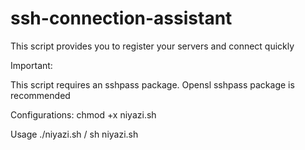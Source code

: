 # ssh-connection-assistant
This script provides you to register your servers and connect quickly

Important:

This script requires an sshpass package. Opensl sshpass package is recommended

Configurations: 
chmod +x niyazi.sh


Usage
./niyazi.sh / sh niyazi.sh
